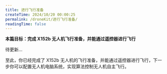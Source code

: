```yaml
---
title: 进行飞行准备
createTime: 2024/10/20 00:00:25
permalink: /droneKit/进行飞行准备/
readingTime: false
---
```


<!-- TODO(Derkai): 待更新一个开箱视频 -->
**本篇目标：完成 X152b 无人机飞行准备，并能通过遥控器进行飞行**

待更新…

至此，你已经完成了 X152b 无人机的飞行准备，并能通过遥控器进行飞行，下一步你可以配置无人机电脑系统，实现算法控制无人机自主飞行。
